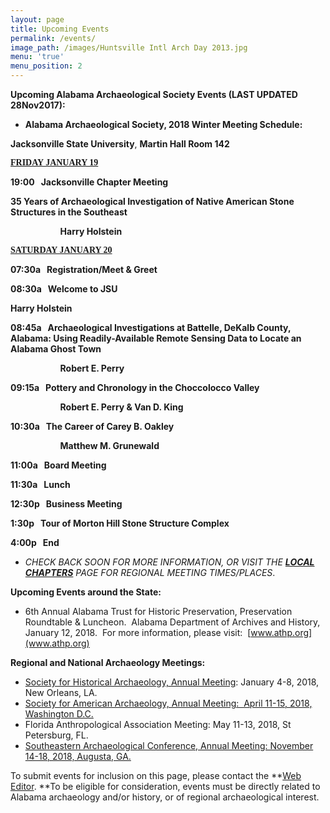 ```yaml
---
layout: page
title: Upcoming Events
permalink: /events/
image_path: /images/Huntsville Intl Arch Day 2013.jpg
menu: 'true'
menu_position: 2
---
```



**Upcoming Alabama Archaeological Society Events (LAST UPDATED 28Nov2017):**

* **Alabama Archaeological Society, 2018 Winter Meeting Schedule:**

**Jacksonville State University**, **Martin Hall Room 142**

**<u><span style="font-family:&quot;Times New Roman&quot;,serif">FRIDAY JANUARY 19</span></u>**

**19:00 &nbsp; Jacksonville Chapter Meeting**

**35 Years of Archaeological Investigation of Native American Stone Structures in the Southeast**

**&nbsp; &nbsp; &nbsp; &nbsp; &nbsp; &nbsp; &nbsp; &nbsp; &nbsp; &nbsp; &nbsp; &nbsp; Harry Holstein**

**<u><span style="font-family:&quot;Times New Roman&quot;,serif"></span></u>**

**<u><span style="font-family:&quot;Times New Roman&quot;,serif">SATURDAY JANUARY 20</span></u>**

**07:30a &nbsp; Registration/Meet & Greet**

**08:30a &nbsp; Welcome to JSU**

**Harry Holstein**

**08:45a &nbsp; Archaeological Investigations at Battelle, DeKalb County, Alabama: Using Readily-Available Remote Sensing Data to Locate an Alabama Ghost Town**

**&nbsp; &nbsp; &nbsp; &nbsp; &nbsp; &nbsp; &nbsp; &nbsp; &nbsp; &nbsp; &nbsp; &nbsp; Robert E. Perry**

**09:15a &nbsp; Pottery and Chronology in the Choccolocco Valley**

**&nbsp; &nbsp; &nbsp; &nbsp; &nbsp; &nbsp; &nbsp; &nbsp; &nbsp; &nbsp; &nbsp; &nbsp; Robert E. Perry & Van D. King**

**10:30a &nbsp; The Career of Carey B. Oakley**

**&nbsp; &nbsp; &nbsp; &nbsp; &nbsp; &nbsp; &nbsp; &nbsp; &nbsp; &nbsp; &nbsp; &nbsp; Matthew M. Grunewald**

**11:00a &nbsp; Board Meeting**

**11:30a &nbsp; Lunch**

**12:30p &nbsp; Business Meeting**

**1:30p &nbsp; Tour of Morton Hill Stone Structure Complex**

**4:00p &nbsp; End**

* *CHECK BACK SOON FOR MORE INFORMATION, OR VISIT THE [**LOCAL CHAPTERS**](https://alabamaarchaeology.org/local-chapters/) PAGE FOR REGIONAL MEETING TIMES/PLACES*.

**Upcoming Events around the State:**

* 6th Annual Alabama Trust for Historic Preservation, Preservation Roundtable & Luncheon.&nbsp; Alabama Department of Archives and History, January 12, 2018.&nbsp; For more information, please visit:&nbsp; [www.athp.org](www.athp.org)

**Regional and National Archaeology Meetings:**

* [Society for Historical Archaeology, Annual Meeting](https://sha.org/conferences/): January 4-8, 2018, New Orleans, LA.
* [Society for American Archaeology, Annual Meeting:&nbsp; April 11-15, 2018, Washington D.C.](http://www.saa.org)
* Florida Anthropological Association Meeting: May 11-13, 2018, St Petersburg, FL.
* [Southeastern Archaeological Conference, Annual Meeting: November 14-18, 2018, Augusta, GA.](https://www.southeasternarchaeology.org/)

To submit events for inclusion on this page, please contact the **[Web Editor](javascript:void(location.href='mailto:'+String.fromCharCode(115,105,112,101,115,46,101,114,105,99,64,103,109,97,105,108,46,99,111,109))).&nbsp;**To be eligible for consideration, events must be directly related to Alabama archaeology and/or history, or of regional archaeological interest.